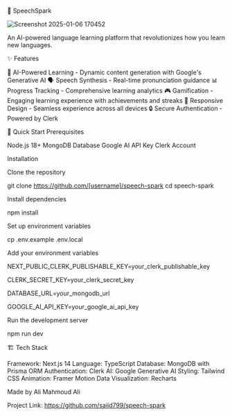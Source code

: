 🌟 SpeechSpark

![Screenshot 2025-01-06 170452](https://github.com/user-attachments/assets/2eab7f21-9856-47df-9cf6-c20ba09088a5)

An AI-powered language learning platform that revolutionizes how you learn new languages.

✨ Features

🤖 AI-Powered Learning - Dynamic content generation with Google's Generative AI
🗣️ Speech Synthesis - Real-time pronunciation guidance
📊 Progress Tracking - Comprehensive learning analytics
🎮 Gamification - Engaging learning experience with achievements and streaks
📱 Responsive Design - Seamless experience across all devices
🔒 Secure Authentication - Powered by Clerk

🚀 Quick Start
Prerequisites

Node.js 18+
MongoDB Database
Google AI API Key
Clerk Account

Installation

Clone the repository

git clone https://github.com/[username]/speech-spark
cd speech-spark

Install dependencies

npm install

Set up environment variables

cp .env.example .env.local

Add your environment variables

NEXT_PUBLIC_CLERK_PUBLISHABLE_KEY=your_clerk_publishable_key

CLERK_SECRET_KEY=your_clerk_secret_key

DATABASE_URL=your_mongodb_url

GOOGLE_AI_API_KEY=your_google_ai_api_key


Run the development server

npm run dev


🏗️ Tech Stack

Framework: Next.js 14
Language: TypeScript
Database: MongoDB with Prisma ORM
Authentication: Clerk
AI: Google Generative AI
Styling: Tailwind CSS
Animation: Framer Motion
Data Visualization: Recharts

Made by 
Ali Mahmoud Ali

Project Link: https://github.com/saiid799/speech-spark
